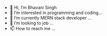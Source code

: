 - 👋 Hi, I’m Bhavani Singh 
- 👀 I’m interested in programming and coding...
- 🌱 I’m currently MERN stack developer ...
- 💞️ I’m looking to job ...
- 📫 How to reach me ...

<!---
Bhavanisin/Bhavanisin is a ✨ special ✨ repository because its `README.md` (this file) appears on your GitHub profile.
You can click the Preview link to take a look at your changes.
--->
